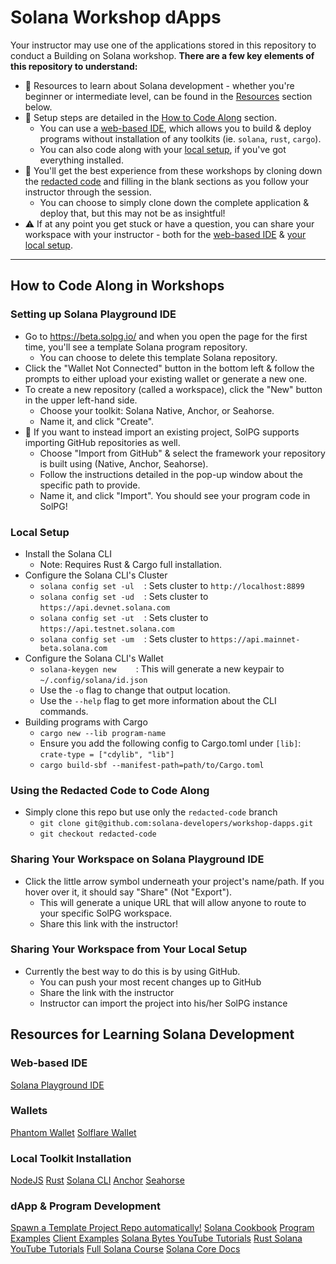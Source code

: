 # Solana Workshop dApps

Your instructor may use one of the applications stored in this repository to conduct a Building on Solana workshop.
**There are a few key elements of this repository to understand:**
* :blue_book: Resources to learn about Solana development - whether you're beginner or intermediate level, can be found in the [Resources](#resources-for-learning-solana-development) section below.
* :wrench: Setup steps are detailed in the [How to Code Along](#how-to-code-along-in-workshops) section.
    * You can use a [web-based IDE](#setting-up-solana-playground-ide), which allows you to build & deploy programs without installation of any toolkits (ie. `solana`, `rust`, `cargo`).
    * You can also code along with your [local setup](#local-setup), if you've got everything installed.
* :key: You'll get the best experience from these workshops by cloning down the [redacted code](#using-the-redacted-code-to-code-along) and filling in the blank sections as you follow your instructor through the session.
    * You can choose to simply clone down the complete application & deploy that, but this may not be as insightful!
* :warning: If at any point you get stuck or have a question, you can share your workspace with your instructor - both for the [web-based IDE](#sharing-your-workspace-on-solana-playground-ide) & [your local setup](#sharing-your-workspace-from-your-local-setup).
---

## How to Code Along in Workshops

### Setting up Solana Playground IDE
* Go to https://beta.solpg.io/ and when you open the page for the first time, you'll see a template Solana program repository.
    * You can choose to delete this template Solana repository.
* Click the "Wallet Not Connected" button in the bottom left & follow the prompts to either upload your existing wallet or generate a new one.
* To create a new repository (called a workspace), click the "New" button in the upper left-hand side.
    * Choose your toolkit: Solana Native, Anchor, or Seahorse.
    * Name it, and click "Create".
* :key: If you want to instead import an existing project, SolPG supports importing GitHub repositories as well. 
    * Choose "Import from GitHub" & select the framework your repository is built using (Native, Anchor, Seahorse).
    * Follow the instructions detailed in the pop-up window about the specific path to provide.
    * Name it, and click "Import". You should see your program code in SolPG!
### Local Setup
* Install the Solana CLI 
    * Note: Requires Rust & Cargo full installation.
* Configure the Solana CLI's Cluster
    * `solana config set -ul`    : Sets cluster to `http://localhost:8899`
    * `solana config set -ud`    : Sets cluster to `https://api.devnet.solana.com`
    * `solana config set -ut`    : Sets cluster to `https://api.testnet.solana.com`
    * `solana config set -um`    : Sets cluster to `https://api.mainnet-beta.solana.com`
* Configure the Solana CLI's Wallet
    * `solana-keygen new`        : This will generate a new keypair to `~/.config/solana/id.json`
    * Use the `-o` flag to change that output location.
    * Use the `--help` flag to get more information about the CLI commands.
* Building programs with Cargo
    * `cargo new --lib program-name`
    * Ensure you add the following config to Cargo.toml under `[lib]`: `crate-type = ["cdylib", "lib"]`
    * `cargo build-sbf --manifest-path=path/to/Cargo.toml`
### Using the Redacted Code to Code Along
* Simply clone this repo but use only the `redacted-code` branch
    * `git clone git@github.com:solana-developers/workshop-dapps.git`
    * `git checkout redacted-code`
### Sharing Your Workspace on Solana Playground IDE
* Click the little arrow symbol underneath your project's name/path. If you hover over it, it should say "Share" (Not "Export").
    * This will generate a unique URL that will allow anyone to route to your specific SolPG workspace.
    * Share this link with the instructor!
### Sharing Your Workspace from Your Local Setup
* Currently the best way to do this is by using GitHub.
    * You can push your most recent changes up to GitHub
    * Share the link with the instructor
    * Instructor can import the project into his/her SolPG instance

## Resources for Learning Solana Development

### Web-based IDE
[Solana Playground IDE](https://beta.solpg.io/)
### Wallets
[Phantom Wallet](https://phantom.app/download)
[Solflare Wallet](https://solflare.com/)
### Local Toolkit Installation
[NodeJS](https://nodejs.org/en/download/)
[Rust](https://rustup.rs/)
[Solana CLI](https://docs.solana.com/cli/install-solana-cli-tools)
[Anchor](https://www.anchor-lang.com/)
[Seahorse](https://seahorse-lang.org/)
### dApp & Program Development
[Spawn a Template Project Repo automatically!](https://www.npmjs.com/package/create-solana-dapp)
[Solana Cookbook](https://solanacookbook.com)
[Program Examples](https://github.com/solana-developers/program-examples)
[Client Examples](https://github.com/solana-developers/web3-examples)
[Solana Bytes YouTube Tutorials](https://www.youtube.com/playlist?list=PLilwLeBwGuK51Ji870apdb88dnBr1Xqhm)
[Rust Solana YouTube Tutorials](https://www.youtube.com/playlist?list=PLUBKxx7QjtVnU3hkPc8GF1Jh4DE7cf4n1)
[Full Solana Course](https://github.com/Unboxed-Software/solana-course)
[Solana Core Docs](https://docs.solana.com/)